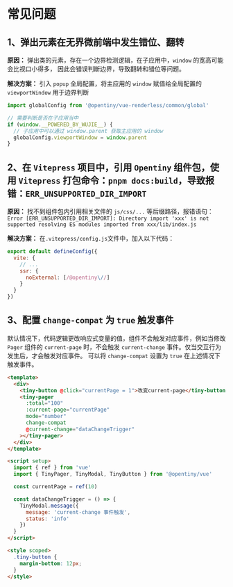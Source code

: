 ﻿# 常见问题

## 1、弹出元素在无界微前端中发生错位、翻转

**原因：** 弹出类的元素，存在一个边界检测逻辑，在子应用中，`window` 的宽高可能会比视口小得多，
因此会错误判断边界，导致翻转和错位等问题。

**解决方案：** 引入 `popup` 全局配置，将主应用的 `window` 赋值给全局配置的 `viewportWindow` 用于边界判断

```js
import globalConfig from '@opentiny/vue-renderless/common/global'

// 需要判断是否在子应用当中
if (window.__POWERED_BY_WUJIE__) {
  // 子应用中可以通过 window.parent 获取主应用的 window
  globalConfig.viewportWindow = window.parent
}
```

## 2、在 `Vitepress` 项目中，引用 `Opentiny` 组件包，使用 `Vitepress` 打包命令：`pnpm docs:build`，导致报错：`ERR_UNSUPPORTED_DIR_IMPORT`

**原因：** 找不到组件包内引用相关文件的 `js/css/...` 等后缀路径，报错语句：`Error [ERR_UNSUPPORTED_DIR_IMPORT]: Directory import 'xxx' is not supported resolving ES modules imported from xxx/lib/index.js`

**解决方案：** 在`.vitepress/config.js`文件中，加入以下代码：

```js
export default defineConfig({
  vite: {
    // ...
    ssr: {
      noExternal: [/@opentiny\//]
    }
  }
})
```

## 3、配置 `change-compat` 为 `true` 触发事件

默认情况下，代码逻辑更改响应式变量的值，组件不会触发对应事件，例如当修改 `Pager` 组件的 `current-page` 时，不会触发 `current-change` 事件。仅当交互行为发生后，才会触发对应事件。
可以将 `change-compat` 设置为 `true` 在上述情况下触发事件。

```html
<template>
  <div>
    <tiny-button @click="currentPage = 1">改变current-page</tiny-button>
    <tiny-pager
      :total="100"
      :current-page="currentPage"
      mode="number"
      change-compat
      @current-change="dataChangeTrigger"
    ></tiny-pager>
  </div>
</template>

<script setup>
  import { ref } from 'vue'
  import { TinyPager, TinyModal, TinyButton } from '@opentiny/vue'

  const currentPage = ref(10)

  const dataChangeTrigger = () => {
    TinyModal.message({
      message: 'current-change 事件触发',
      status: 'info'
    })
  }
</script>

<style scoped>
  .tiny-button {
    margin-bottom: 12px;
  }
</style>
```
